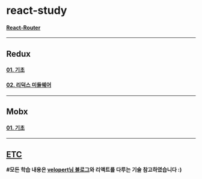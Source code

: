 # react-study
#### [React-Router](https://github.com/siminkyung/react-study/tree/master/React-Router)

---

## Redux
#### [01. 기초](https://github.com/siminkyung/react-study/tree/master/Redux/)
#### [02. 리덕스 미들웨어](https://github.com/siminkyung/react-study/tree/master/Redux_Middleware)

---

## Mobx
#### [01. 기초](https://github.com/siminkyung/react-study/tree/master/Mobx)

---
## [ETC](https://github.com/siminkyung/react-study/tree/master/ETC)

**#모든 학습 내용은 [velopert님 블로그](https://velopert.com/)와 리액트를 다루는 기술 참고하였습니다 :)**
